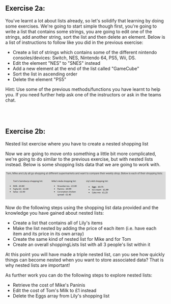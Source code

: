 ## **Exercise 2a:**
You've learnt a lot about lists already, so let's solidify that learning by doing some exercises. We're going to start simple though first, you're going to write a list that contains some strings, you are going to edit one of the strings, add another string, sort the list and then delete an element. Below is a list of instructions to follow like you did in the previous exercise:

- Create a list of strings which contains some of the different nintendo consoles/devices: Switch, NES, Nintendo 64, PS5, Wii, DS.
- Edit the element "NES" to "SNES" instead
- Add a new element at the end of the list called "GameCube"
- Sort the list in ascending order
- Delete the element "PS5"

Hint: Use some of the previous methods/functions you have learnt to help you. If you need further help ask one of the instructors or ask in the teams chat.
 

</br>
</br>

## **Exercise 2b:**

Nested list exercise where you have to create a nested shopping list

Now we are going to move onto something a little bit more complicated, we're going to do similar to the previous exercise, but with nested lists instead. Below is some shopping lists data that we are going to work with.


<p align="center">
    <img src="./assets/ShoppingLists.png" alt="Shopping Lists" width="600" class="center"/>
</p>


Now do the following steps using the shopping list data provided and the knowledge you have gained about nested lists:

- Create a list that contains all of Lily's items 
- Make the list nested by adding the price of each item (i.e. have each item and its price in its own array)
- Create the same kind of nested list for Mike and for Tom
- Create an overall shoppingLists list with all 3 people's list within it

At this point you will have made a triple nested list, can you see how quickly things can become nested when you want to store associated data? That is why nested lists are important!

As further work you can do the following steps to explore nested lists:
- Retrieve the cost of Mike's Paninis
- Edit the cost of Tom's Milk to £1 instead
- Delete the Eggs array from Lily's shopping list